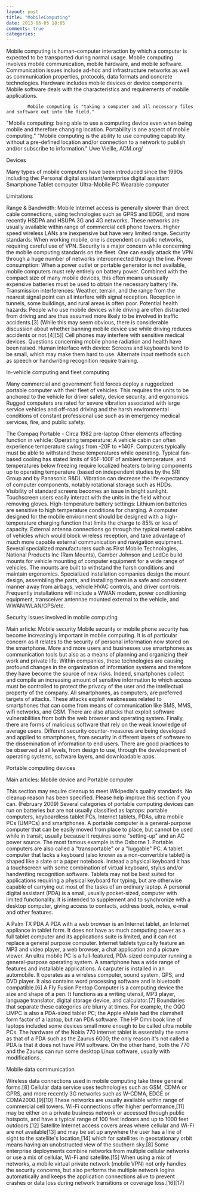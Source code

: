 ```yaml
---
layout: post
title: "MobileComputing"
date: 2013-06-05 18:05
comments: true
categories: 
---
```


Mobile computing is human–computer interaction by which a computer is expected to be transported during normal usage. Mobile computing involves mobile communication, mobile hardware, and mobile software. Communication issues include ad-hoc and infrastructure networks as well as communication properties, protocols, data formats and concrete technologies. Hardware includes mobile devices or device components. Mobile software deals with the characteristics and requirements of mobile applications.

			Mobile computing is "taking a computer and all necessary files and software out into the field."
"Mobile computing: being able to use a computing device even when being mobile and therefore changing location. Portability is one aspect of mobile computing."
"Mobile computing is the ability to use computing capability without a pre-defined location and/or connection to a network to publish and/or subscribe to information." Uwe Vieille, ACM.org/

Devices

Many types of mobile computers have been introduced since the 1990s including the:
Personal digital assistant/enterprise digital assistant
Smartphone
Tablet computer
Ultra-Mobile PC
Wearable computer


Limitations

Range & Bandwidth: Mobile Internet access is generally slower than direct cable connections, using technologies such as GPRS and EDGE, and more recently HSDPA and HSUPA 3G and 4G networks. These networks are usually available within range of commercial cell phone towers. Higher speed wireless LANs are inexpensive but have very limited range.
Security standards: When working mobile, one is dependent on public networks, requiring careful use of VPN. Security is a major concern while concerning the mobile computing standards on the fleet. One can easily attack the VPN through a huge number of networks interconnected through the line.
Power consumption: When a power outlet or portable generator is not available, mobile computers must rely entirely on battery power. Combined with the compact size of many mobile devices, this often means unusually expensive batteries must be used to obtain the necessary battery life.
Transmission interferences: Weather, terrain, and the range from the nearest signal point can all interfere with signal reception. Reception in tunnels, some buildings, and rural areas is often poor.
Potential health hazards: People who use mobile devices while driving are often distracted from driving and are thus assumed more likely to be involved in traffic accidents.[3] (While this may seem obvious, there is considerable discussion about whether banning mobile device use while driving reduces accidents or not.[4][5]) Cell phones may interfere with sensitive medical devices. Questions concerning mobile phone radiation and health have been raised.
Human interface with device: Screens and keyboards tend to be small, which may make them hard to use. Alternate input methods such as speech or handwriting recognition require training.


In-vehicle computing and fleet computing 

Many commercial and government field forces deploy a ruggedized portable computer with their fleet of vehicles. This requires the units to be anchored to the vehicle for driver safety, device security, and ergonomics. Rugged computers are rated for severe vibration associated with large service vehicles and off-road driving and the harsh environmental conditions of constant professional use such as in emergency medical services, fire, and public safety.


The Compaq Portable - Circa 1982 pre-laptop
Other elements affecting function in vehicle:
Operating temperature: A vehicle cabin can often experience temperature swings from -20F to +140F. Computers typically must be able to withstand these temperatures while operating. Typical fan-based cooling has stated limits of 95F-100F of ambient temperature, and temperatures below freezing require localized heaters to bring components up to operating temperature (based on independent studies by the SRI Group and by Panasonic R&D).
Vibration can decrease the life expectancy of computer components, notably rotational storage such as HDDs.
Visibility of standard screens becomes an issue in bright sunlight.
Touchscreen users easily interact with the units in the field without removing gloves.
High-temperature battery settings: Lithium ion batteries are sensitive to high temperature conditions for charging. A computer designed for the mobile environment should be designed with a high-temperature charging function that limits the charge to 85% or less of capacity.
External antenna connections go through the typical metal cabins of vehicles which would block wireless reception, and take advantage of much more capable external communication and navigation equipment.
Several specialized manufacturers such as First Mobile Technologies, National Products Inc (Ram Mounts), Gamber Johnson and LedCo build mounts for vehicle mounting of computer equipment for a wide range of vehicles. The mounts are built to withstand the harsh conditions and maintain ergonomics.
Specialized installation companies design the mount design, assembling the parts, and installing them in a safe and consistent manner away from airbags, vehicle HVAC controls, and driver controls. Frequently installations will include a WWAN modem, power conditioning equipment, transceiver antennae mounted external to the vehicle, and WWAN/WLAN/GPS/etc.



Security issues involved in mobile computing 

Main article: Mobile security
Mobile security or mobile phone security has become increasingly important in mobile computing. It is of particular concern as it relates to the security of personal information now stored on the smartphone.
More and more users and businesses use smartphones as communication tools but also as a means of planning and organizing their work and private life. Within companies, these technologies are causing profound changes in the organization of information systems and therefore they have become the source of new risks. Indeed, smartphones collect and compile an increasing amount of sensitive information to which access must be controlled to protect the privacy of the user and the intellectual property of the company.
All smartphones, as computers, are preferred targets of attacks. These attacks exploit weaknesses related to smartphones that can come from means of communication like SMS, MMS, wifi networks, and GSM. There are also attacks that exploit software vulnerabilities from both the web browser and operating system. Finally, there are forms of malicious software that rely on the weak knowledge of average users.
Different security counter-measures are being developed and applied to smartphones, from security in different layers of software to the dissemination of information to end users. There are good practices to be observed at all levels, from design to use, through the development of operating systems, software layers, and downloadable apps.



Portable computing devices

Main articles: Mobile device and Portable computer

This section may require cleanup to meet Wikipedia's quality standards. No cleanup reason has been specified. Please help improve this section if you can. (February 2009)
Several categories of portable computing devices can run on batteries but are not usually classified as laptops: portable computers, keyboardless tablet PCs, Internet tablets, PDAs, ultra mobile PCs (UMPCs) and smartphones.
A portable computer is a general-purpose computer that can be easily moved from place to place, but cannot be used while in transit, usually because it requires some "setting-up" and an AC power source. The most famous example is the Osborne 1. Portable computers are also called a "transportable" or a "luggable" PC.
A tablet computer that lacks a keyboard (also known as a non-convertible tablet) is shaped like a slate or a paper notebook. Instead a physical keyboard it has a touchscreen with some combination of virtual keyboard, stylus and/or handwriting recognition software. Tablets may not be best suited for applications requiring a physical keyboard for typing, but are otherwise capable of carrying out most of the tasks of an ordinary laptop.
A personal digital assistant (PDA) is a small, usually pocket-sized, computer with limited functionality. It is intended to supplement and to synchronize with a desktop computer, giving access to contacts, address book, notes, e-mail and other features.


A Palm TX PDA
A PDA with a web browser is an Internet tablet, an Internet appliance in tablet form. It does not have as much computing power as a full tablet computer and its applications suite is limited, and it can not replace a general purpose computer. Internet tablets typically feature an MP3 and video player, a web browser, a chat application and a picture viewer.
An ultra mobile PC is a full-featured, PDA-sized computer running a general-purpose operating system.
A smartphone has a wide range of features and installable applications.
A carputer is installed in an automobile. It operates as a wireless computer, sound system, GPS, and DVD player. It also contains word processing software and is bluetooth compatible.[6]
A Fly Fusion Pentop Computer is a computing device the size and shape of a pen. It functions as a writing utensil, MP3 player, language translator, digital storage device, and calculator.[7]
Boundaries that separate these categories are blurry at times. For example, the OQO UMPC is also a PDA-sized tablet PC; the Apple eMate had the clamshell form factor of a laptop, but ran PDA software. The HP Omnibook line of laptops included some devices small more enough to be called ultra mobile PCs. The hardware of the Nokia 770 internet tablet is essentially the same as that of a PDA such as the Zaurus 6000; the only reason it's not called a PDA is that it does not have PIM software. On the other hand, both the 770 and the Zaurus can run some desktop Linux software, usually with modifications.



Mobile data communication

Wireless data connections used in mobile computing take three general forms.[8] Cellular data service uses technologies such as GSM, CDMA or GPRS, and more recently 3G networks such as W-CDMA, EDGE or CDMA2000.[9][10] These networks are usually available within range of commercial cell towers. Wi-Fi connections offer higher performance,[11] may be either on a private business network or accessed through public hotspots, and have a typical range of 100 feet indoors and up to 1000 feet outdoors.[12] Satellite Internet access covers areas where cellular and Wi-Fi are not available[13] and may be set up anywhere the user has a line of sight to the satellite's location,[14] which for satellites in geostationary orbit means having an unobstructed view of the southern sky.[8] Some enterprise deployments combine networks from multiple cellular networks or use a mix of cellular, Wi-Fi and satellite.[15] When using a mix of networks, a mobile virtual private network (mobile VPN) not only handles the security concerns, but also performs the multiple network logins automatically and keeps the application connections alive to prevent crashes or data loss during network transitions or coverage loss.[16][17]


